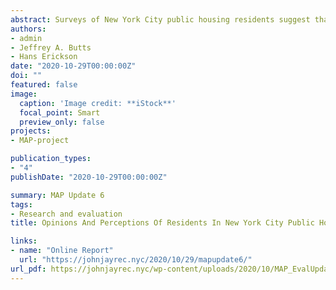 ```yaml
---
abstract: Surveys of New York City public housing residents suggest that changes in some public safety outcomes might be mediated by gains in community well-being, social cohesion, engagement with government, and citizen trust in the competence of government agencies and actors. As communities become more tightly connected and more supported, they may experience gains in public safety.
authors:
- admin
- Jeffrey A. Butts
- Hans Erickson
date: "2020-10-29T00:00:00Z"
doi: ""
featured: false
image:
  caption: 'Image credit: **iStock**'
  focal_point: Smart
  preview_only: false
projects:
- MAP-project

publication_types:
- "4"
publishDate: "2020-10-29T00:00:00Z"

summary: MAP Update 6
tags:
- Research and evaluation
title: Opinions And Perceptions Of Residents In New York City Public Housing. More Findings From Household Surveys In Map Communities And Non-Map Communities

links:
- name: "Online Report"
  url: "https://johnjayrec.nyc/2020/10/29/mapupdate6/"
url_pdf: https://johnjayrec.nyc/wp-content/uploads/2020/10/MAP_EvalUpdate06.pdf
---
```


